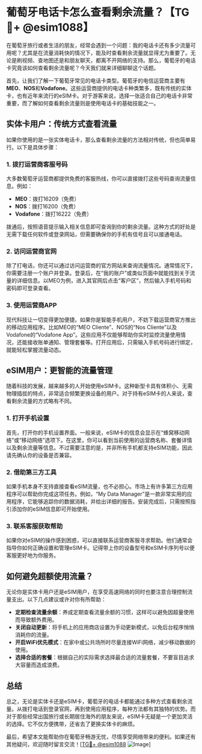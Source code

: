 # 葡萄牙电话卡怎么查看剩余流量？【TG💪+ @esim1088】

在葡萄牙旅行或者生活的朋友，经常会遇到一个问题：我的电话卡还有多少流量可用呢？尤其是在流量消耗快的情况下，能及时查看剩余流量就显得尤为重要了。无论是刷视频、查地图还是和朋友聊天，都离不开网络的支持。那么，葡萄牙的电话卡究竟该如何查看剩余流量呢？今天我们就来详细聊聊这个话题。

首先，让我们了解一下葡萄牙常见的电话卡类型。葡萄牙的电信运营商主要有**MEO**、**NOS**和**Vodafone**。这些运营商提供的电话卡种类繁多，既有传统的实体卡，也有近年来流行的eSIM卡。对于游客来说，选择一张适合自己的电话卡非常重要，而了解如何查看剩余流量则是使用电话卡的基础技能之一。

## **实体卡用户：传统方式查看流量**

如果你使用的是一张实体电话卡，那么查看剩余流量的方法相对传统，但也简单易行。以下是具体步骤：

### 1. 拨打运营商客服号码
大多数葡萄牙运营商都提供免费的客服热线，你可以直接拨打这些号码查询流量信息。例如：
- **MEO**：拨打16209（免费）
- **NOS**：拨打16200（免费）
- **Vodafone**：拨打16222（免费）

拨通后，按照语音提示输入相关信息即可查询到你的剩余流量。这种方式的好处是无需下载任何软件或登录网站，但需要确保你的手机有信号且可以接通电话。

### 2. 访问运营商官网
除了打电话，你还可以通过访问运营商的官方网站来查询流量情况。通常情况下，你需要注册一个账户并登录。登录后，在“我的账户”或类似页面中就能找到关于流量的详细信息。以MEO为例，进入其官网后点击“客户区”，然后输入手机号码和密码即可登录查看。

### 3. 使用运营商APP
现代科技让一切变得更加便捷。如果你是智能手机用户，不妨下载运营商官方推出的移动应用程序。比如MEO的“MEO Cliente”、NOS的“Nos Cliente”以及Vodafone的“Vodafone App”。这些应用不仅能够帮助你实时监控流量使用情况，还能接收账单通知、管理套餐等。打开应用后，只需输入手机号码进行绑定，就能轻松掌握流量动态。

## **eSIM用户：更智能的流量管理**

随着科技的发展，越来越多的人开始使用eSIM卡。这种新型卡具有体积小、无需物理插拔的特点，非常适合频繁更换设备的用户。对于持有eSIM卡的人来说，查看剩余流量的方式略有不同。

### 1. 打开手机设置
首先，打开你的手机设置界面。一般来说，eSIM卡的信息会显示在“蜂窝移动网络”或“移动网络”选项下。在这里，你可以看到当前使用的运营商名称、套餐详情以及剩余流量等信息。不过需要注意的是，并非所有手机都支持eSIM功能，因此请先确认你的设备是否兼容。

### 2. 借助第三方工具
如果手机本身不支持直接查看eSIM流量，也不必担心。市场上有许多第三方应用程序可以帮助你完成这项任务。例如，“My Data Manager”是一款非常实用的应用程序，它能够追踪你的数据消耗，并给出详细的报告。安装完成后，只需按照指引添加你的eSIM信息即可开始使用。

### 3. 联系客服获取帮助
如果你对eSIM的操作感到困惑，可以直接联系运营商客服寻求帮助。他们通常会指导你如何正确设置和管理eSIM卡。记得带上你的设备型号和eSIM卡序列号以便客服更好地为你服务。

## **如何避免超额使用流量？**

无论你是实体卡用户还是eSIM用户，在享受高速网络的同时也要注意合理控制流量支出。以下几点建议或许对你有所帮助：

- **定期检查流量余额**：养成定期查看流量余额的习惯，这样可以避免因超量使用而导致额外费用。
- **关闭自动更新**：将手机上的应用商店设置为手动更新模式，以免后台程序悄悄消耗你的流量。
- **开启WiFi优先模式**：在家中或公共场所时尽量连接WiFi网络，减少移动数据的使用。
- **选择合适的套餐**：根据自己的实际需求选择最合适的流量套餐，不要盲目追求大容量而造成浪费。

## **总结**

总之，无论是实体卡还是eSIM卡，葡萄牙的电话卡都能通过多种方式查看剩余流量。从拨打电话到登录官网，再到使用应用程序，每种方法都有其独特的优势。而对于那些经常出国旅行或长期居住海外的朋友来说，eSIM卡无疑是一个更加灵活的选择。它不仅方便携带，还省去了更换实体卡的麻烦。

最后，希望本文能帮助你在葡萄牙畅游无忧，尽情享受网络带来的便利。如果还有其他疑问，欢迎随时留言交流！[[TG💪+ @esim1088](https://t.me/s/esim1088) ![Image](https://i.postimg.cc/4NQfJmqS/Snipaste-2025-05-13-00-14-12.png)]